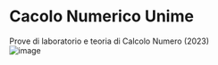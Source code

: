 # Cacolo Numerico Unime
Prove di laboratorio e teoria di Calcolo Numero (2023)  
![image](https://github.com/NinoSecret/Esercizi_Calcolo_Numerico/assets/78814851/f87f97c2-5790-4bc3-af87-5ace6caf3248)
